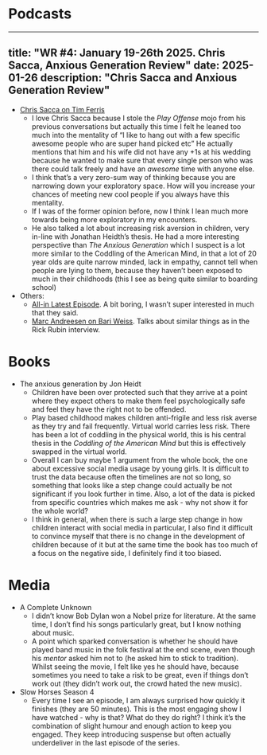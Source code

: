 # Podcasts

---
title: "WR #4: January 19-26th 2025. Chris Sacca, Anxious Generation Review"
date: 2025-01-26
description: "Chris Sacca and Anxious Generation Review"
---

- [Chris Sacca on Tim Ferris](https://podcasts.apple.com/gb/podcast/the-tim-ferriss-show/id863897795?i=1000685149023)
    - I love Chris Sacca because I stole the *Play Offense*  mojo from his previous conversations but actually this time I felt he leaned too much into the mentality of “I like to hang out with a few specific awesome people who are super hand picked etc” He actually mentions that him and his wife did not have any +1s at his wedding because he wanted to make sure that every single person who was there could talk freely and have an *awesome* time with anyone else.
    - I think that’s a very zero-sum way of thinking because you are narrowing down your exploratory space. How will you increase your chances of meeting new cool people if you always have this mentality.
    - If I was of the former opinion before, now I think I lean much more towards being more exploratory in my encounters.
    - He also talked a lot about increasing risk aversion in children, very in-line with Jonathan Heidth’s thesis. He had a more interesting perspective than *The Anxious Generation* which I suspect is a lot more similar to the Coddling of the American Mind, in that a lot of 20 year olds are quite narrow minded, lack in empathy, cannot tell when people are lying to them, because they haven’t been exposed to much in their childhoods (this I see as being quite similar to boarding school)
- Others:
    - [All-in Latest Episode](https://podcasts.apple.com/gb/podcast/all-in-with-chamath-jason-sacks-friedberg/id1502871393?i=1000684449478). A bit boring, I wasn’t super interested in much that they said.
    - [Marc Andreesen on Bari Weiss](https://podcasts.apple.com/gb/podcast/honestly-with-bari-weiss/id1570872415?i=1000679866930). Talks about similar things as in the Rick Rubin interview.

# Books

- The anxious generation by Jon Heidt
    - Children have been over protected such that they arrive at a point where they expect others to make them feel psychologically safe and feel they have the right not to be offended.
    - Play based childhood makes children anti-frigile and less risk averse as they try and fail frequently. Virtual world carries less risk. There has been a lot of coddling in the physical world, this is his central thesis in the *Coddling of the American Mind* but this is effectively swapped in the virtual world.
    - Overall I can buy maybe 1 argument from the whole book, the one about excessive social media usage by young girls. It is difficult to trust the data because often the timelines are not so long, so something that looks like a step change could actually be not significant if you look further in time. Also, a lot of the data is picked from specific countries which makes me ask - why not show it for the whole world?
    - I think in general, when there is such a large step change in how children interact with social media in particular, I also find it difficult to convince myself that there is no change in the development of children because of it but at the same time the book has too much of a focus on the negative side, I definitely find it too biased.

# Media

- A Complete Unknown
    - I didn’t know Bob Dylan won a Nobel prize for literature. At the same time, I don’t find his songs particularly great, but I know nothing about music.
    - A point which sparked conversation is whether he should have played band music in the folk festival at the end scene, even though his *mentor* asked him not to (he asked him to stick to tradition). Whilst seeing the movie, I felt like yes he should have, because sometimes you need to take a risk to be great, even if things don’t work out (they didn’t work out, the crowd hated the new music).
- Slow Horses Season 4
    - Every time I see an episode, I am always surprised how quickly it finishes (they are 50 minutes). This is the most engaging show I have watched - why is that? What do they do right? I think it’s the combination of slight humour and enough action to keep you engaged. They keep introducing suspense but often actually underdeliver in the last episode of the series.